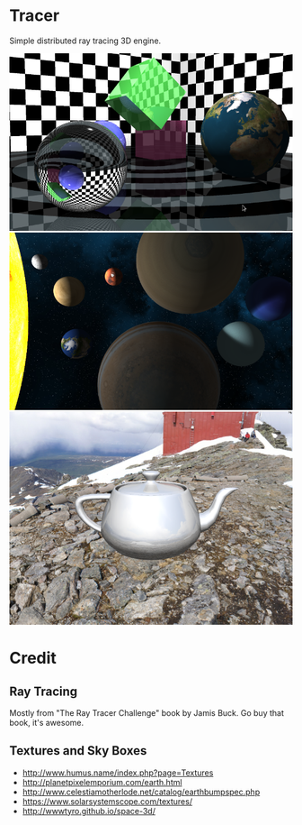 # Tracer

Simple distributed ray tracing 3D engine.

![some primitives with textures, reflection and refraction](./gallery/main.png)
![the solar system](./gallery/solar_system.png)
![the utah teapot with normal interpolation inside a skybox](./gallery/teapot_skybox.png)

# Credit

## Ray Tracing

Mostly from "The Ray Tracer Challenge" book by Jamis Buck. Go buy that book, it's awesome.

## Textures and Sky Boxes

- http://www.humus.name/index.php?page=Textures
- http://planetpixelemporium.com/earth.html
- http://www.celestiamotherlode.net/catalog/earthbumpspec.php
- https://www.solarsystemscope.com/textures/
- http://wwwtyro.github.io/space-3d/
